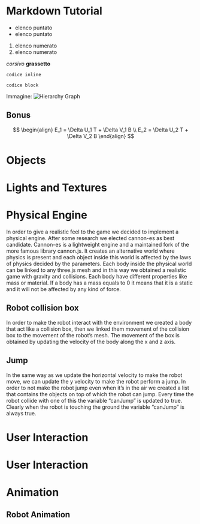# Markdown Tutorial

-   elenco puntato
-   elenco puntato

1. elenco numerato
2. elenco numerato

_corsivo_
**grassetto**

`codice inline`

```
codice block
```

Immagine:
![Hierarchy Graph](https://drive.google.com/uc?export=view&id=1VCxoD21S64IP4Z4D9WBu0c8XVd3u0-1x)

## Bonus

$$
\begin{align}
E_1 = \Delta U_1 T + \Delta V_1 B \\
E_2 = \Delta U_2 T + \Delta V_2 B
\end{align}
$$

# Objects

# Lights and Textures

# Physical Engine

In order to give a realistic feel to the game we decided to implement a physical engine. After some research we elected cannon-es as best candidate. Cannon-es is a lightweight engine and a maintained fork of the more famous library cannon.js. It creates an alternative world where physics is present and each object inside this world is affected by the laws of physics decided by the parameters. Each body inside the physical world can be linked to any three.js mesh and in this way we obtained a realistic game with gravity and collisions. Each body have different properties like mass or material. If a body has a mass equals to 0 it means that it is a static and it will not be affected by any kind of force.

## Robot collision box

In order to make the robot interact with the environment we created a body that act like a collision box, then we linked them movement of the collision box to the movement of the robot’s mesh. The movement of the box is obtained by updating the velocity of the body along the x and z axis.

## Jump

In the same way as we update the horizontal velocity to make the robot move, we can update the y velocity to make the robot perform a jump. In order to not make the robot jump even when it’s in the air we created a list that contains the objects on top of which the robot can jump. Every time the robot collide with one of this the variable “canJump” is updated to true. Clearly when the robot is touching the ground the variable “canJump” is always true.

# User Interaction

# User Interaction

# Animation

## Robot Animation
